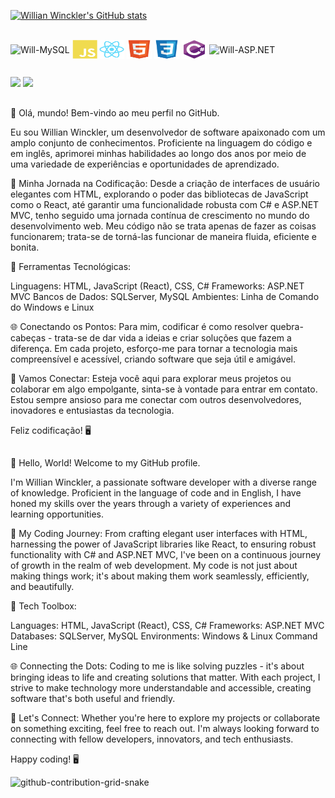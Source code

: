 [![Willian Winckler's GitHub stats](https://github-readme-stats.vercel.app/api?username=wincklerhigher)](https://github.com/anuraghazra/github-readme-stats)

<div style="display: inline_block"><br>
  <img align="center" alt="Will-MySQL" height="35" width="80" src="https://img.shields.io/badge/MySQL-00000F?style=for-the-badge&logo=mysql&logoColor=white" style="max-width: 100%;">
  <img align="center" alt="Will-Js" height="30" width="40" src="https://raw.githubusercontent.com/devicons/devicon/master/icons/javascript/javascript-plain.svg" style="max-width: 100%;">
  <img align="center" alt="Will-React" height="30" width="40" src="https://raw.githubusercontent.com/devicons/devicon/master/icons/react/react-original.svg" style="max-width: 100%;">
  <img align="center" alt="Will-HTML" height="30" width="40" src="https://raw.githubusercontent.com/devicons/devicon/master/icons/html5/html5-original.svg" style="max-width: 100%;">
  <img align="center" alt="Will-CSS" height="30" width="40" src="https://raw.githubusercontent.com/devicons/devicon/master/icons/css3/css3-original.svg" style="max-width: 100%;">
  <img align="center" alt="Will-Csharp" height="30" width="40" src="https://raw.githubusercontent.com/devicons/devicon/master/icons/csharp/csharp-original.svg" style="max-width: 100%;">
  <img align="center" alt="Will-ASP.NET" height="20" width="100" src="https://img.shields.io/badge/ASP.NET_Core-5C2D91?style=flat&logo=.net&logoColor=white" style="max-width: 100%;">
</div>
  
 ##
 
 <div>
 <a href="https://www.linkedin.com/in/willian-winckler-bb86b767/" target="_blank"> <img height="30em" src="https://img.shields.io/badge/-LinkedIn-%230077B5?style=for-the-badge&logo=linkedin&logoColor=white" target="_blank"></a>
 <a href="mailto:willian.winckler@hotmail.com"><img height="30em" src="https://img.shields.io/badge/-Hotmail-0078D4?style=flat-square&amp;logo=microsoft-outlook&amp;logoColor=white" target="_blank"></a>  
 </div>
 
 ##

👋 Olá, mundo! Bem-vindo ao meu perfil no GitHub.

Eu sou Willian Winckler, um desenvolvedor de software apaixonado com um amplo conjunto de conhecimentos. Proficiente na linguagem do código e em inglês, aprimorei minhas habilidades ao longo dos anos por meio de uma variedade de experiências e oportunidades de aprendizado.

🚀 Minha Jornada na Codificação:
Desde a criação de interfaces de usuário elegantes com HTML, explorando o poder das bibliotecas de JavaScript como o React, até garantir uma funcionalidade robusta com C# e ASP.NET MVC, tenho seguido uma jornada contínua de crescimento no mundo do desenvolvimento web. Meu código não se trata apenas de fazer as coisas funcionarem; trata-se de torná-las funcionar de maneira fluida, eficiente e bonita.

💼 Ferramentas Tecnológicas:

Linguagens: HTML, JavaScript (React), CSS, C#
Frameworks: ASP.NET MVC
Bancos de Dados: SQLServer, MySQL
Ambientes: Linha de Comando do Windows e Linux

🌐 Conectando os Pontos:
Para mim, codificar é como resolver quebra-cabeças - trata-se de dar vida a ideias e criar soluções que fazem a diferença. Em cada projeto, esforço-me para tornar a tecnologia mais compreensível e acessível, criando software que seja útil e amigável.

🔗 Vamos Conectar:
Esteja você aqui para explorar meus projetos ou colaborar em algo empolgante, sinta-se à vontade para entrar em contato. Estou sempre ansioso para me conectar com outros desenvolvedores, inovadores e entusiastas da tecnologia.

Feliz codificação! 🖥️

##

👋 Hello, World! Welcome to my GitHub profile.

I'm Willian Winckler, a passionate software developer with a diverse range of knowledge. Proficient in the language of code and in English, I have honed my skills over the years through a variety of experiences and learning opportunities.

🚀 My Coding Journey:
From crafting elegant user interfaces with HTML, harnessing the power of JavaScript libraries like React, to ensuring robust functionality with C# and ASP.NET MVC, I've been on a continuous journey of growth in the realm of web development. My code is not just about making things work; it's about making them work seamlessly, efficiently, and beautifully.

💼 Tech Toolbox:

Languages: HTML, JavaScript (React), CSS, C#
Frameworks: ASP.NET MVC
Databases: SQLServer, MySQL
Environments: Windows & Linux Command Line

🌐 Connecting the Dots:
Coding to me is like solving puzzles - it's about bringing ideas to life and creating solutions that matter. With each project, I strive to make technology more understandable and accessible, creating software that's both useful and friendly.

🔗 Let's Connect:
Whether you're here to explore my projects or collaborate on something exciting, feel free to reach out. I'm always looking forward to connecting with fellow developers, innovators, and tech enthusiasts.

Happy coding! 🖥️

<img src="https://github.com/wincklerhigher/wincklerhigher/output/github-contribution-grid-snake.svg" alt="github-contribution-grid-snake" style="max-width: 100%;">
